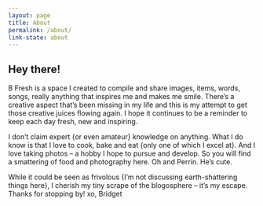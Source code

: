 ```yaml
---
layout: page
title: About
permalink: /about/
link-state: about
---
```


## Hey there!

B Fresh is a space I created to compile and share images, items, words, songs, really anything that inspires me and makes me smile. There’s a creative aspect that’s been missing in my life and this is my attempt to get those creative juices flowing again. I hope it continues to be a reminder to keep each day fresh, new and inspiring.

I don’t claim expert {or even amateur} knowledge on anything. What I do know is that I love to cook, bake and eat {only one of which I excel at}. And I love taking photos – a hobby I hope to pursue and develop. So you will find a smattering of food and photography here. Oh and Perrin. He’s cute.

While it could be seen as frivolous {I’m not discussing earth-shattering things here}, I cherish my tiny scrape of the blogosphere – it’s my escape. Thanks for stopping by!
xo, Bridget